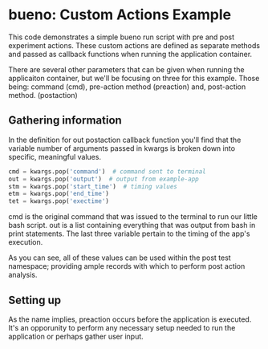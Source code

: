 # bueno: Custom Actions Example
This code demonstrates a simple bueno run script with pre and post experiment
actions. These custom actions are defined as separate methods and passed as
callback functions when running the application container.

There are several other parameters that can be given when running the
applicaiton container, but we'll be focusing on three for this example. Those
being: command (cmd), pre-action method (preaction) and, post-action method.
(postaction)

## Gathering information
In the definition for out postaction callback function you'll find that the
variable number of arguments passed in kwargs is broken down into specific,
meaningful values.
```python
cmd = kwargs.pop('command')  # command sent to terminal
out = kwargs.pop('output')  # output from example-app
stm = kwargs.pop('start_time')  # timing values
etm = kwargs.pop('end_time')
tet = kwargs.pop('exectime')
```

cmd is the original command that was issued to the terminal to run our little
bash script. out is a list containing everything that was output from bash in
print statements. The last three variable pertain to the timing of the app's
execution.

As you can see, all of these values can be used within the post test namespace;
providing ample records with which to perform post action analysis.

## Setting up
As the name implies, preaction occurs before the application is executed. It's
an opporunity to perform any necessary setup needed to run the application or
perhaps gather user input.
